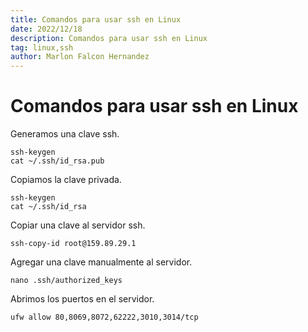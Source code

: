 ```yaml
---
title: Comandos para usar ssh en Linux
date: 2022/12/18
description: Comandos para usar ssh en Linux
tag: linux,ssh
author: Marlon Falcon Hernandez
---
```


# Comandos para usar ssh en Linux

Generamos una clave ssh.
```
ssh-keygen
cat ~/.ssh/id_rsa.pub
```

Copiamos la clave privada.
```
ssh-keygen
cat ~/.ssh/id_rsa
```

Copiar una clave al servidor ssh.
```
ssh-copy-id root@159.89.29.1
```

Agregar una clave manualmente al servidor.
```
nano .ssh/authorized_keys
```

Abrimos los puertos en el servidor.
```
ufw allow 80,8069,8072,62222,3010,3014/tcp
```